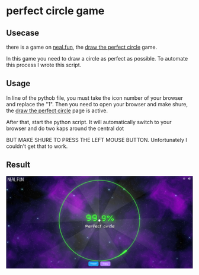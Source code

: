 # perfect circle game
## Usecase

  there is a game on [neal.fun](https://www.neal.fun/), the [draw the perfect circle](https://neal.fun/perfect-circle/) game.

  In this game you need to draw a circle as perfect as possible.
  To automate this process I wrote this script.

## Usage

  In line of the pythob file, you must take the icon number of your browser and replace the "1".
  Then you need to open your browser and make shure, the [draw the perfect circle](https://neal.fun/perfect-circle/) page is active.
  
  After that, start the python script. 
  It will automatically switch to your browser and do two kaps around the central dot

  BUT MAKE SHURE TO PRESS THE LEFT MOUSE BUTTON.
  Unfortunately I couldn't get that to work.

## Result

  ![the score](perfect_circle.png)
